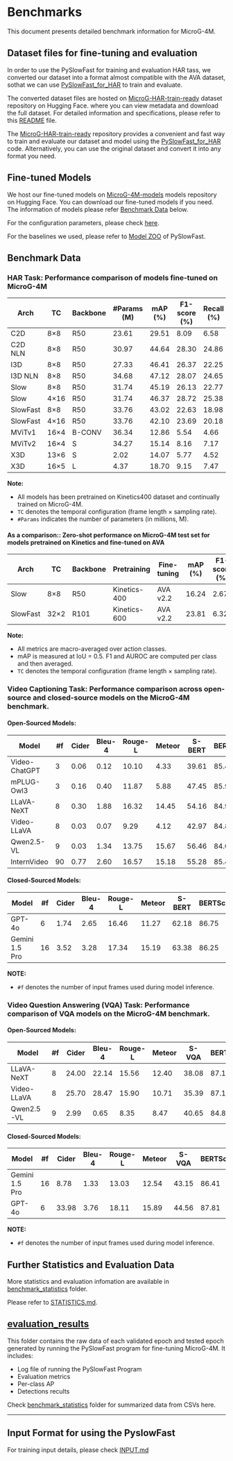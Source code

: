 # Benchmarks

This document presents detailed benchmark information for MicroG-4M.

## Dataset files for fine-tuning and evaluation

In order to use the PySlowFast for training and evaluation HAR tass, we converted our dataset into a format almost compatible with the AVA dataset, sothat we can use [PySlowFast_for_HAR](../code/PySlowFast_for_HAR/) to train and evaluate.

The converted dataset files are hosted on [MicroG-HAR-train-ready](https://huggingface.co/datasets/LEI-QI-233/MicroG-HAR-train-ready) dataset repository on Hugging Face. where you can view metadata and download the full dataset. For detailed information and specifications, please refer to this [README](https://huggingface.co/datasets/LEI-QI-233/MicroG-HAR-train-ready/blob/main/README.md) file.

The [MicroG-HAR-train-ready](https://huggingface.co/datasets/LEI-QI-233/MicroG-HAR-train-ready) repository provides a convenient and fast way to train and evaluate our dataset and model using the [PySlowFast_for_HAR](../code/PySlowFast_for_HAR/) code. Alternatively, you can use the original dataset and convert it into any format you need.

## Fine-tuned Models
We host our fine-tuned models on [MicroG-4M-models](https://huggingface.co/LEI-QI-233/MicroG-4M-models) models repository on Hugging Face. You can download our fine-tuned models if you need. The information of models please refer [Benchmark Data](#har-task-performance-comparison-of-models-fine-tuned-on-microg-4m) below.

For the configuration parameters, please check [here](https://huggingface.co/datasets/LEI-QI-233/MicroG-HAR-train-ready/tree/main/configs/HAR).

For the baselines we used, please refer to [Model ZOO](https://github.com/facebookresearch/SlowFast/blob/main/MODEL_ZOO.md) of PySlowFast.


## Benchmark Data

### HAR Task: Performance comparison of models fine-tuned on MicroG-4M

| Arch     | TC   | Backbone | #Params (M) | mAP (%) | F1-score (%) | Recall (%) | AUROC (%) |
| -------- | ---- | -------- | ----------- | ------- | ------------ | ---------- | --------- |
| C2D      | 8×8  | R50      | 23.61       | 29.51   | 8.09         | 6.58       | 83.49     |
| C2D NLN  | 8×8  | R50      | 30.97       | 44.64   | 28.30        | 24.86      | 89.40     |
| I3D      | 8×8  | R50      | 27.33       | 46.41   | 26.37        | 22.25      | 88.79     |
| I3D NLN  | 8×8  | R50      | 34.68       | 47.12   | 28.07        | 24.65      | 88.52     |
| Slow     | 8×8  | R50      | 31.74       | 45.19   | 26.13        | 22.77      | 88.49     |
| Slow     | 4×16 | R50      | 31.74       | 46.37   | 28.72        | 25.38      | 88.30     |
| SlowFast | 8×8  | R50      | 33.76       | 43.02   | 22.63        | 18.98      | 88.51     |
| SlowFast | 4×16 | R50      | 33.76       | 42.10   | 23.69        | 20.18      | 87.54     |
| MViTv1   | 16×4 | B-CONV   | 36.34       | 12.86   | 5.54         | 4.66       | 74.63     |
| MViTv2   | 16×4 | S        | 34.27       | 15.14   | 8.16         | 7.17       | 78.61     |
| X3D      | 13×6 | S        | 2.02        | 14.07   | 5.77         | 4.52       | 78.23     |
| X3D      | 16×5 | L        | 4.37        | 18.70   | 9.15         | 7.47       | 78.27     |


**Note:** 
- All models has been pretrained on Kinetics400 dataset and continually trained on MicroG-4M. 
- `TC` denotes the temporal configuration (frame length × sampling rate). 
- `#Params` indicates the number of parameters (in millions, M).

#### As a comparison:: Zero-shot performance on MicroG-4M test set for models pretrained on Kinetics and fine-tuned on AVA

| Arch     | TC   | Backbone | Pretraining  | Fine-tuning | mAP (%) | F1-score (%) | Recall (%) | AUROC (%) |
| -------- | ---- | -------- | ------------ | ----------- | ------- | ------------ | ---------- | --------- |
| Slow     | 8×8  | R50      | Kinetics-400 | AVA v2.2    | 16.24   | 2.67         | 1.99       | 73.83     |
| SlowFast | 32×2 | R101     | Kinetics-600 | AVA v2.2    | 23.81   | 6.32         | 6.62       | 77.83     |


**Note:**
- All metrics are macro-averaged over action classes. 
- mAP is measured at IoU = 0.5. F1 and AUROC are computed per class and then averaged. 
- `TC` denotes the temporal configuration (frame length × sampling rate).


### Video Captioning Task: Performance comparison across open-source and closed-source models on the MicroG-4M benchmark.

#### Open-Sourced Models:

| Model         | #f | Cider | Bleu-4 | Rouge-L | Meteor | S-BERT | BERTScore |
| ------------- | -- | ----- | ------ | ------- | ------ | ------ | --------- |
| Video-ChatGPT | 3  | 0.06  | 0.12   | 10.10   | 4.33   | 39.61  | 85.40     |
| mPLUG-Owl3    | 3  | 0.16  | 0.40   | 11.87   | 5.88   | 47.45  | 85.91     |
| LLaVA-NeXT    | 8  | 0.30  | 1.88   | 16.32   | 14.45  | 54.16  | 84.98     |
| Video-LLaVA   | 8  | 0.03  | 0.07   | 9.29    | 4.12   | 42.97  | 84.89     |
| Qwen2.5-VL    | 9  | 0.03  | 1.34   | 13.75   | 15.67  | 56.46  | 84.01     |
| InternVideo   | 90 | 0.77  | 2.60   | 16.57   | 15.18  | 55.28  | 85.41     |

#### Closed-Sourced Models:

| Model          | #f | Cider | Bleu-4 | Rouge-L | Meteor | S-BERT | BERTScore |
| -------------- | -- | ----- | ------ | ------- | ------ | ------ | --------- |
| GPT-4o         | 6  | 1.74  | 2.65   | 16.46   | 11.27  | 62.18  | 86.75     |
| Gemini 1.5 Pro | 16 | 3.52  | 3.28   | 17.34   | 15.19  | 63.38  | 86.25     |

**NOTE:**

- `#f` denotes the number of input frames used during model inference.


### Video Question Answering (VQA) Task: Performance comparison of VQA models on the MicroG-4M benchmark.

#### Open-Sourced Models:

| Model       | #f | Cider | Bleu-4 | Rouge-L | Meteor | S-VQA | BERTScore |
| ----------- | -- | ----- | ------ | ------- | ------ | ----- | --------- |
| LLaVA-NeXT  | 8  | 24.00 | 22.14  | 15.56   | 12.40  | 38.08 | 87.15     |
| Video-LLaVA | 8  | 25.70 | 28.47  | 15.90   | 10.71  | 35.39 | 87.13     |
| Qwen2.5-VL  | 9  | 2.99  | 0.65   | 8.35    | 8.47   | 40.65 | 84.80     |

#### Closed-Sourced Models:

| Model          | #f | Cider | Bleu-4 | Rouge-L | Meteor | S-VQA | BERTScore |
| -------------- | -- | ----- | ------ | ------- | ------ | ----- | --------- |
| Gemini 1.5 Pro | 16 | 8.78  | 1.33   | 13.03   | 12.54  | 43.15 | 86.41     |
| GPT-4o         | 6  | 33.98 | 3.76   | 18.11   | 15.89  | 44.56 | 87.81     |

**NOTE:**

- `#f` denotes the number of input frames used during model inference.

## Further Statistics and Evaluation Data

More statistics and evaluation infomation are available in [benchmark_statistics](../statistics/benchmark_statistics/) folder.

Please refer to [STATISTICS.md](../statistics/STATISTICS.md).


## [evaluation_results](./evaluation_results/)

This folder contains the raw data of each validated epoch and tested epoch generated by running the PySlowFast program for fine-tuning MicroG-4M. It includes:

- Log file of running the PySlowFast Program
- Evaluation metrics
- Per-class AP
- Detections recults

Check [benchmark_statistics](../statistics/benchmark_statistics/) folder for summarized data from CSVs here.

---
## Input Format for using the PyslowFast
For training input details, please check [INPUT.md](../code/PySlowFast_for_HAR/ava/INPUT.md)